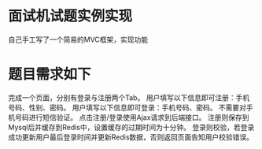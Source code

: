 # 面试机试题实例实现

自己手工写了一个简易的MVC框架，实现功能

# 题目需求如下

完成一个页面，分别有登录与注册两个Tab。
用户填写以下信息即可注册：手机号码、性别、密码。
用户填写以下信息即可登录：手机号码、密码。
不需要对手机号码进行短信验证。
点击注册/登录使用Ajax请求到后端接口。
注册则保存到Mysql后并缓存到Redis中，设置缓存的过期时间为十分钟。
登录则校验，若登录成功更新用户最后登录时间并更新Redis数据，否则返回页面告知用户校验错误。
